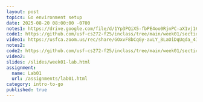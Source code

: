 ```yaml
---
layout: post
topics: Go environment setup
date: 2025-08-20 08:00:00 -0700
notes1: https://drive.google.com/file/d/1Yp3PQiX5-fbPE4oo0RjnPC-aX1vj16Jn/view?usp=sharing
code1: https://github.com/usf-cs272-f25/inclass/tree/main/week01/section01/hello
video1: https://usfca.zoom.us/rec/share/GOxvF8bCqGy-avLY_8LaOiDqUqda_4It1HodwsGVEjGkT-FohU-NESpYfDG9Oh6U.Wec7FNaEH_uAtBPn
notes2: 
code2: https://github.com/usf-cs272-f25/inclass/tree/main/week01/section02/hello
video2: 
slides: /slides/week01-lab.html
assignment:
  name: Lab01
  url: /assignments/lab01.html
category: intro-to-go
published: true
---
```

